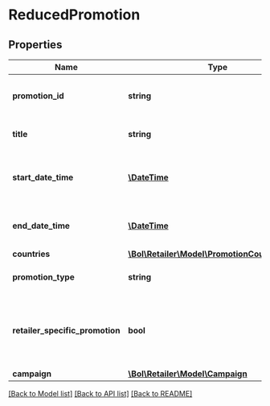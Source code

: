 # ReducedPromotion

## Properties
Name | Type | Description | Notes
------------ | ------------- | ------------- | -------------
**promotion_id** | **string** | The identifier of the promotion. | 
**title** | **string** | The title of the promotion. | 
**start_date_time** | [**\DateTime**](\DateTime.md) | The starting date and time of the promotion. | 
**end_date_time** | [**\DateTime**](\DateTime.md) | The ending date and time of the promotion. | 
**countries** | [**\Bol\Retailer\Model\PromotionCountryCode[]**](PromotionCountryCode.md) |  | 
**promotion_type** | **string** | The type of the promotion. | 
**retailer_specific_promotion** | **bool** | Indicates whether the promotion is retailer specific or open to the platform. | [optional] 
**campaign** | [**\Bol\Retailer\Model\Campaign**](Campaign.md) |  | [optional] 

[[Back to Model list]](../README.md#documentation-for-models) [[Back to API list]](../README.md#documentation-for-api-endpoints) [[Back to README]](../README.md)


